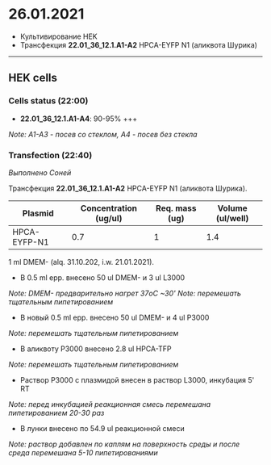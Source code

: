 26.01.2021
=========

- Культивирование HEK
- Трансфекция **22.01_36_12.1.A1-A2** HPCA-EYFP N1 (аликвота Шурика)

---

## HEK cells
### Cells status (22:00)
- **22.01_36_12.1.A1-A4**: 90-95% +++

*Note: A1-A3 - посев со стеклом, A4 - посев без стекла*

### Transfection (22:40)
*Выполнено Соней*

Трансфекция **22.01_36_12.1.A1-A2** HPCA-EYFP N1 (аликвота Шурика).

|Plasmid|Concentration (ug/ul)|Req. mass (ug)|Volume (ul/well)|
|-|-|-|-|
|HPCA-EYFP-N1|0.7|1|1.4|

1 ml DMEM- (alq. 31.10.202, i.w. 21.01.2021).

- В 0.5 ml epp. внесено 50 ul DMEM- и 3 ul L3000

*Note: DMEM- предварительно нагрет 37oC \~30'*
*Note: перемешать тщательным пипетированием*

- В новый 0.5 ml epp. внесено 50 ul DMEM- и 4 ul P3000

*Note: перемешать тщательным пипетированием*

- В аликвоту P3000 внесенo 2.8 ul HPCA-TFP

*Note: перемешать тщательным пипетированием*

- Раствор P3000 c плазмидой внесен в раствор L3000, инкубация 5' RT

*Note: перед инкубацией реакционная смесь перемешана пипетированием 20-30 раз*

- В лунки внесено по 54.9 ul реакционной смеси

*Note: раствор добавлен по каплям на поверхность среды и после среда перемешана 5-10 пипетированиями*